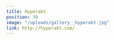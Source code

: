 ```yaml
---
title: Hyperakt
position: 39
image: "/uploads/gallery__hyperakt.jpg"
link: http://hyperakt.com/
---
```


